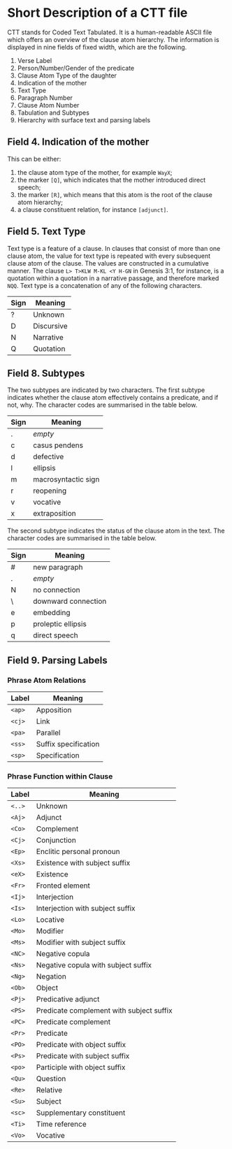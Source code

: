 # Short Description of a CTT file

CTT stands for Coded Text Tabulated. It is a human-readable ASCII file which offers an overview of the clause atom hierarchy. The information is displayed in nine fields of fixed width, which are the following.

1. Verse Label
2. Person/Number/Gender of the predicate
3. Clause Atom Type of the daughter
4. Indication of the mother
5. Text Type
6. Paragraph Number
7. Clause Atom Number
8. Tabulation and Subtypes
9. Hierarchy with surface text and parsing labels

## Field 4. Indication of the mother
This can be either:
1. the clause atom type of the mother, for example `WayX`;
2. the marker `[Q]`, which indicates that the mother introduced direct speech;
3. the marker `[R]`, which means that this atom is the root of the clause atom hierarchy;
4. a clause constituent relation, for instance `[adjunct]`.

## Field 5. Text Type
Text type is a feature of a clause. In clauses that consist of more than one clause atom, the value for text type is repeated with every subsequent clause atom of the clause. The values are constructed in a cumulative manner. The clause `L> T>KLW M-KL <Y H-GN` in Genesis 3:1, for instance, is a quotation within a quotation in a narrative passage, and therefore marked `NQQ`. Text type is a concatenation of any of the following characters. 

Sign | Meaning
-|-
? | Unknown
D | Discursive
N | Narrative
Q | Quotation

## Field 8. Subtypes
The two subtypes are indicated by two characters. The first subtype indicates whether the clause atom effectively contains a predicate, and if not, why. The character codes are summarised in the table below. 

Sign | Meaning
-|-
. | _empty_
c | casus pendens
d | defective
l | ellipsis
m | macrosyntactic sign
r | reopening
v | vocative
x | extraposition

The second subtype indicates the status of the clause atom in the text. The character codes are summarised in the table below. 

Sign | Meaning
-|-
\# | new paragraph
. | _empty_
N | no connection
\ | downward connection
e | embedding
p | proleptic ellipsis
q | direct speech

## Field 9. Parsing Labels

### Phrase Atom Relations
Label | Meaning
-|-
`<ap>`  |  Apposition
`<cj>`  |  Link
`<pa>`  |  Parallel
`<ss>`  |  Suffix specification
`<sp>`  |  Specification

### Phrase Function within Clause
Label | Meaning
-|-
`<..>`  |  Unknown
`<Aj>`  |  Adjunct
`<Co>`  |  Complement
`<Cj>`  |  Conjunction
`<Ep>`  |  Enclitic personal pronoun
`<Xs>`  |  Existence with subject suffix
`<eX>`  |  Existence
`<Fr>`  |  Fronted element
`<Ij>`  |  Interjection
`<Is>`  |  Interjection with subject suffix
`<Lo>`  |  Locative
`<Mo>`  |  Modifier
`<Ms>`  |  Modifier with subject suffix
`<NC>`  |  Negative copula
`<Ns>`  |  Negative copula with subject suffix
`<Ng>`  |  Negation
`<Ob>`  |  Object
`<Pj>`  |  Predicative adjunct
`<PS>`  |  Predicate complement with subject suffix
`<PC>`  |  Predicate complement
`<Pr>`  |  Predicate
`<PO>`  |  Predicate with object suffix
`<Ps>`  |  Predicate with subject suffix
`<po>`  |  Participle with object suffix
`<Qu>`  |  Question
`<Re>`  |  Relative
`<Su>`  |  Subject
`<sc>`  |  Supplementary constituent
`<Ti>`  |  Time reference
`<Vo>`  |  Vocative

